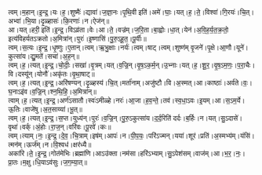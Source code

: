 

  
त्वम्।म॒हान्।इ॒न्द्र॒।यः।ह॒।शुष्मैः॑।द्यावा॑।ज॒ज्ञा॒नः।पृ॒थि॒वी इति॑।अमे॑।घाः॒।यत्।ह॒।ते॒।विश्वा॑।गि॒रयः॑।चि॒त्।अभ्वा॑।भि॒या।दृ॒ळ्हासः॑।कि॒रणाः॑।न।ऐज॑न्॥  
आ।यत्।हरी॒ इति॑।इ॒न्द्र॒।विऽव्र॑ता।वेः।आ।ते॒।वज्र॑म्।ज॒रि॒ता।बा॒ह्वोः।धा॒त्।येन॑।अ॒वि॒ह॒र्य॒त॒क्र॒तो॒ इत्य॑विहर्यतऽक्रतो।अ॒मित्रा॑न्।पुरः॑।इ॒ष्णासि॑।पु॒रु॒ऽहू॒त॒।पू॒र्वीः॥  
त्वम्।स॒त्यः।इ॒न्द्र॒।धृ॒ष्णुः।ए॒तान्।त्वम्।ऋ॒भु॒क्षाः।नर्यः॑।त्वम्।षाट्।त्वम्।शुष्ण॑म् वृ॒जने॑।पृ॒क्षे।आ॒णौ।यूने॑।कुत्सा॑य।द्यु॒मते॑।सचा॑।अ॒ह॒न्॥  
त्वम्।ह॒।त्यत्।इ॒न्द्र॒।चो॒दीः॒।सखा॑।वृ॒त्रम्।यत्।व॒ज्रि॒न्।वृ॒ष॒ऽक॒र्म॒न्।उ॒भ्नाः।यत्।ह॒।शू॒र॒।वृ॒ष॒ऽम॒णः॒।प॒रा॒चैः।वि।दस्यू॑न्।योनौ॑।अकृ॑तः।वृ॒था॒षाट्॥  
त्वम्।ह॒।त्यत्।इ॒न्द्र॒।अरि॑षण्यन्।दृ॒ळ्हस्य॑।चि॒त्।मर्ता॑नाम्।अजु॑ष्टौ।वि।अ॒स्मत्।आ।काष्ठाः॑।अर्व॑ते।वः॒।घ॒नाऽइ॑व।व॒ज्रि॒न्।श्न॒थि॒हि॒।अ॒मित्रा॑न्॥  
त्वाम्।ह॒।त्यत्।इ॒न्द्र॒।अर्ण॑ऽसातौ।स्वः॑ऽमीळ्हे।नरः॑।आ॒जा।ह॒व॒न्ते॒।तव॑।स्व॒धा॒ऽवः।इ॒यम्।आ।स॒ऽम॒र्ये।ऊ॒तिः।वाजे॑षु।अ॒त॒साय्या॑।भू॒त्॥  
त्वम्।ह॒।त्यत्।इ॒न्द्र॒।स॒प्त।युध्य॑न्।पुरः॑।व॒ज्रि॒न्।पु॒रु॒ऽकुत्सा॑य।द॒र्द॒रिति॑ दर्दः।ब॒र्हिः।न।यत्।सु॒ऽदासे॑।वृथा॑।वर्क्।अं॒होः।रा॒ज॒न्।वरि॑वः।पू॒रवे॑।कः॥  
त्वम्।त्याम्।नः॒।इ॒न्द्र॒।दे॒व॒।चि॒त्राम्।इष॑म्।आपः॑।न।पी॒प॒यः॒।परि॑ऽज्मन्।यया॑।शूर॑।प्रति॑।अ॒स्मभ्य॑म्।यंसि॑।त्मन॑म्।ऊर्ज॑म्।न।वि॒श्वध॑।क्षर॑ध्यै॥  
अका॑रि।ते॒।इ॒न्द्र॒।गोत॑मेभिः।ब्रह्मा॑णि।आऽउ॑क्ता।नम॑सा।हरि॑ऽभ्याम्।सु॒ऽपेश॑सम्।वाज॑म्।आ।भ॒र॒।नः॒।प्रा॒तः।म॒क्षु।धि॒याऽव॑सुः।ज॒ग॒म्या॒त्॥  
